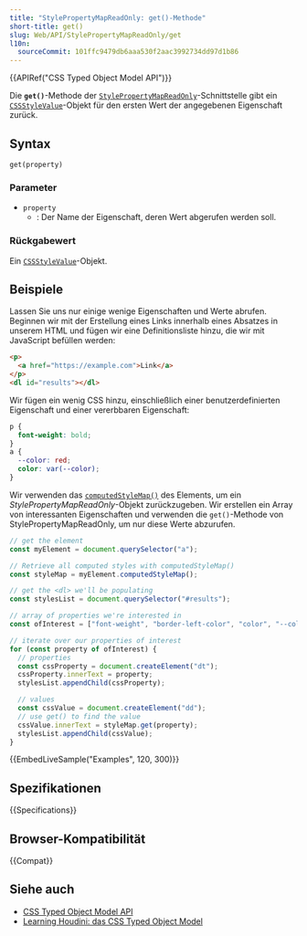 ```yaml
---
title: "StylePropertyMapReadOnly: get()-Methode"
short-title: get()
slug: Web/API/StylePropertyMapReadOnly/get
l10n:
  sourceCommit: 101ffc9479db6aaa530f2aac3992734dd97d1b86
---
```


{{APIRef("CSS Typed Object Model API")}}

Die **`get()`**-Methode der [`StylePropertyMapReadOnly`](/de/docs/Web/API/StylePropertyMapReadOnly)-Schnittstelle gibt ein [`CSSStyleValue`](/de/docs/Web/API/CSSStyleValue)-Objekt für den ersten Wert der angegebenen Eigenschaft zurück.

## Syntax

```js-nolint
get(property)
```

### Parameter

- `property`
  - : Der Name der Eigenschaft, deren Wert abgerufen werden soll.

### Rückgabewert

Ein [`CSSStyleValue`](/de/docs/Web/API/CSSStyleValue)-Objekt.

## Beispiele

Lassen Sie uns nur einige wenige Eigenschaften und Werte abrufen. Beginnen wir mit der Erstellung eines Links innerhalb eines Absatzes in unserem HTML und fügen wir eine Definitionsliste hinzu, die wir mit JavaScript befüllen werden:

```html
<p>
  <a href="https://example.com">Link</a>
</p>
<dl id="results"></dl>
```

Wir fügen ein wenig CSS hinzu, einschließlich einer benutzerdefinierten Eigenschaft und einer vererbbaren Eigenschaft:

```css
p {
  font-weight: bold;
}
a {
  --color: red;
  color: var(--color);
}
```

Wir verwenden das [`computedStyleMap()`](/de/docs/Web/API/Element/computedStyleMap) des Elements, um ein _StylePropertyMapReadOnly_-Objekt zurückzugeben. Wir erstellen ein Array von interessanten Eigenschaften und verwenden die `get()`-Methode von StylePropertyMapReadOnly, um nur diese Werte abzurufen.

```js
// get the element
const myElement = document.querySelector("a");

// Retrieve all computed styles with computedStyleMap()
const styleMap = myElement.computedStyleMap();

// get the <dl> we'll be populating
const stylesList = document.querySelector("#results");

// array of properties we're interested in
const ofInterest = ["font-weight", "border-left-color", "color", "--color"];

// iterate over our properties of interest
for (const property of ofInterest) {
  // properties
  const cssProperty = document.createElement("dt");
  cssProperty.innerText = property;
  stylesList.appendChild(cssProperty);

  // values
  const cssValue = document.createElement("dd");
  // use get() to find the value
  cssValue.innerText = styleMap.get(property);
  stylesList.appendChild(cssValue);
}
```

{{EmbedLiveSample("Examples", 120, 300)}}

## Spezifikationen

{{Specifications}}

## Browser-Kompatibilität

{{Compat}}

## Siehe auch

- [CSS Typed Object Model API](/de/docs/Web/API/CSS_Typed_OM_API)
- [Learning Houdini: das CSS Typed Object Model](/de/docs/Web/API/CSS_Typed_OM_API/Guide)
